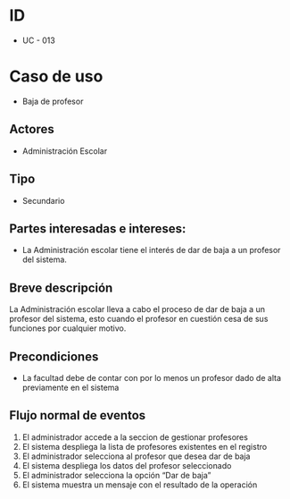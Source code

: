 # ID
- UC - 013

# Caso de uso
- Baja de profesor

## Actores
- Administración Escolar

## Tipo
- Secundario

## Partes interesadas e intereses:
- La Administración escolar tiene el interés de dar de baja a un profesor del sistema.

## Breve descripción
La Administración escolar lleva a cabo el proceso de dar de baja a un profesor del sistema, esto cuando el profesor en cuestión cesa de sus funciones por cualquier motivo. 

## Precondiciones
- La facultad debe de contar con por lo menos un profesor dado de alta previamente en el sistema

## Flujo normal de eventos
1. El administrador accede a la seccion de gestionar profesores
2. El sistema despliega la lista de profesores existentes en el registro
3. El administrador selecciona al profesor que desea dar de baja
4. El sistema despliega los datos del profesor seleccionado 
5. El administrador selecciona la opción “Dar de baja”
6. El sistema muestra un mensaje con el resultado de la operación 
